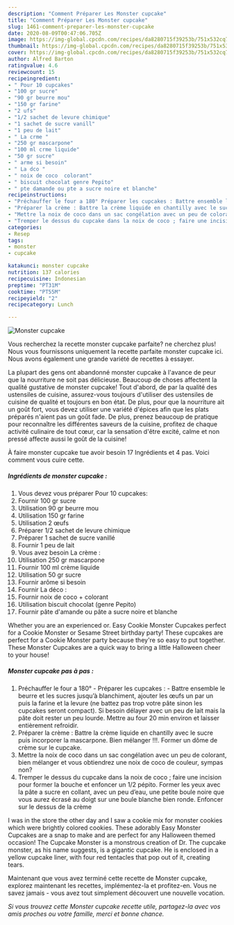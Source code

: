 ```yaml
---
description: "Comment Préparer Les Monster cupcake"
title: "Comment Préparer Les Monster cupcake"
slug: 1461-comment-preparer-les-monster-cupcake
date: 2020-08-09T00:47:06.705Z
image: https://img-global.cpcdn.com/recipes/da8280715f39253b/751x532cq70/monster-cupcake-photo-principale-de-la-recette.jpg
thumbnail: https://img-global.cpcdn.com/recipes/da8280715f39253b/751x532cq70/monster-cupcake-photo-principale-de-la-recette.jpg
cover: https://img-global.cpcdn.com/recipes/da8280715f39253b/751x532cq70/monster-cupcake-photo-principale-de-la-recette.jpg
author: Alfred Barton
ratingvalue: 4.6
reviewcount: 15
recipeingredient:
- " Pour 10 cupcakes"
- "100 gr sucre"
- "90 gr beurre mou"
- "150 gr farine"
- "2 ufs"
- "1/2 sachet de levure chimique"
- "1 sachet de sucre vanill"
- "1 peu de lait"
- " La crme "
- "250 gr mascarpone"
- "100 ml crme liquide"
- "50 gr sucre"
- " arme si besoin"
- " La dco "
- " noix de coco  colorant"
- " biscuit chocolat genre Pepito"
- " pte damande ou pte a sucre noire et blanche"
recipeinstructions:
- "Préchauffer le four a 180° Préparer les cupcakes : Battre ensemble le beurre et les sucres jusqu’à blanchiment, ajouter les œufs un par un puis la farine et la levure (ne battez pas trop votre pâte sinon les cupcakes seront compact). Si besoin délayer avec un peu de lait mais la pâte doit rester un peu lourde. Mettre au four 20 min environ et laisser entièrement refroidir."
- "Préparer la crème : Battre la crème liquide en chantilly avec le sucre puis incorporer la mascarpone. Bien mélanger !!!. Former un dôme de crème sur le cupcake."
- "Mettre la noix de coco dans un sac congélation avec un peu de colorant, bien mélanger et vous obtiendrez une noix de coco de couleur, sympas non?"
- "Tremper le dessus du cupcake dans la noix de coco ; faire une incision pour former la bouche et enfoncer un 1/2 pépito. Former les yeux avec la pâte a sucre en collant, avec un peu d’eau, une petite boule noire que vous aurez écrasé au doigt sur une boule blanche bien ronde. Enfoncer sur le dessus de la crème"
categories:
- Resep
tags:
- monster
- cupcake

katakunci: monster cupcake 
nutrition: 137 calories
recipecuisine: Indonesian
preptime: "PT31M"
cooktime: "PT55M"
recipeyield: "2"
recipecategory: Lunch

---
```



![Monster cupcake](https://img-global.cpcdn.com/recipes/da8280715f39253b/751x532cq70/monster-cupcake-photo-principale-de-la-recette.jpg)

Vous recherchez la recette monster cupcake parfaite? ne cherchez plus! Nous vous fournissons uniquement la recette parfaite monster cupcake ici. Nous avons également une grande variété de recettes à essayer.

La plupart des gens ont abandonné monster cupcake à l'avance de peur que la nourriture ne soit pas délicieuse. Beaucoup de choses affectent la qualité gustative de monster cupcake! Tout d'abord, de par la qualité des ustensiles de cuisine, assurez-vous toujours d'utiliser des ustensiles de cuisine de qualité et toujours en bon état. De plus, pour que la nourriture ait un goût fort, vous devez utiliser une variété d'épices afin que les plats préparés n'aient pas un goût fade. De plus, prenez beaucoup de pratique pour reconnaître les différentes saveurs de la cuisine, profitez de chaque activité culinaire de tout cœur, car la sensation d'être excité, calme et non pressé affecte aussi le goût de la cuisine!

<!--inarticleads1-->

À faire monster cupcake tue avoir besoin 17 Ingrédients et 4 pas. Voici comment vous cuire cette.

##### Ingrédients de monster cupcake :

1. Vous devez vous préparer  Pour 10 cupcakes:
1. Fournir 100 gr sucre
1. Utilisation 90 gr beurre mou
1. Utilisation 150 gr farine
1. Utilisation 2 œufs
1. Préparer 1/2 sachet de levure chimique
1. Préparer 1 sachet de sucre vanillé
1. Fournir 1 peu de lait
1. Vous avez besoin  La crème :
1. Utilisation 250 gr mascarpone
1. Fournir 100 ml crème liquide
1. Utilisation 50 gr sucre
1. Fournir  arôme si besoin
1. Fournir  La déco :
1. Fournir  noix de coco + colorant
1. Utilisation  biscuit chocolat (genre Pepito)
1. Fournir  pâte d&#39;amande ou pâte a sucre noire et blanche


Whether you are an experienced or. Easy Cookie Monster Cupcakes perfect for a Cookie Monster or Sesame Street birthday party! These cupcakes are perfect for a Cookie Monster party because they&#39;re so easy to put together. These Monster Cupcakes are a quick way to bring a little Halloween cheer to your house! 

<!--inarticleads2-->

##### Monster cupcake pas à pas :

1. Préchauffer le four a 180° - Préparer les cupcakes : - Battre ensemble le beurre et les sucres jusqu’à blanchiment, ajouter les œufs un par un puis la farine et la levure (ne battez pas trop votre pâte sinon les cupcakes seront compact). Si besoin délayer avec un peu de lait mais la pâte doit rester un peu lourde. Mettre au four 20 min environ et laisser entièrement refroidir.
1. Préparer la crème : Battre la crème liquide en chantilly avec le sucre puis incorporer la mascarpone. Bien mélanger !!!. Former un dôme de crème sur le cupcake.
1. Mettre la noix de coco dans un sac congélation avec un peu de colorant, bien mélanger et vous obtiendrez une noix de coco de couleur, sympas non?
1. Tremper le dessus du cupcake dans la noix de coco ; faire une incision pour former la bouche et enfoncer un 1/2 pépito. Former les yeux avec la pâte a sucre en collant, avec un peu d’eau, une petite boule noire que vous aurez écrasé au doigt sur une boule blanche bien ronde. Enfoncer sur le dessus de la crème


I was in the store the other day and I saw a cookie mix for monster cookies which were brightly colored cookies. These adorably Easy Monster Cupcakes are a snap to make and are perfect for any Halloween themed occasion! The Cupcake Monster is a monstrous creation of Dr. The cupcake monster, as his name suggests, is a gigantic cupcake. He is enclosed in a yellow cupcake liner, with four red tentacles that pop out of it, creating tears. 

<!--inarticleads1-->

<p>
Maintenant que vous avez terminé cette recette de Monster cupcake, explorez maintenant les recettes, implémentez-la et profitez-en. Vous ne savez jamais - vous avez tout simplement découvert une nouvelle vocation.
</p>

<p>
<i>Si vous trouvez cette Monster cupcake recette utile, partagez-la avec vos amis proches ou votre famille, merci et bonne chance.</i>
</p>
